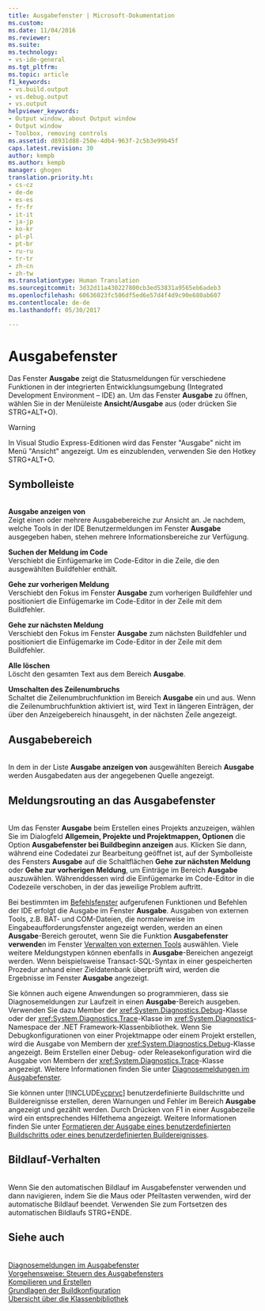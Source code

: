 ```yaml
---
title: Ausgabefenster | Microsoft-Dokumentation
ms.custom: 
ms.date: 11/04/2016
ms.reviewer: 
ms.suite: 
ms.technology:
- vs-ide-general
ms.tgt_pltfrm: 
ms.topic: article
f1_keywords:
- vs.build.output
- vs.debug.output
- vs.output
helpviewer_keywords:
- Output window, about Output window
- Output window
- Toolbox, removing controls
ms.assetid: d8931d88-250e-4db4-963f-2c5b3e99b45f
caps.latest.revision: 30
author: kempb
ms.author: kempb
manager: ghogen
translation.priority.ht:
- cs-cz
- de-de
- es-es
- fr-fr
- it-it
- ja-jp
- ko-kr
- pl-pl
- pt-br
- ru-ru
- tr-tr
- zh-cn
- zh-tw
ms.translationtype: Human Translation
ms.sourcegitcommit: 3d32d11a430227800cb3ed53831a9565eb6adeb3
ms.openlocfilehash: 60636023fc506df5ed6e57d4f4d9c90e680ab607
ms.contentlocale: de-de
ms.lasthandoff: 05/30/2017

---
```

# Ausgabefenster
<a id="output-window" class="xliff"></a>
Das Fenster **Ausgabe** zeigt die Statusmeldungen für verschiedene Funktionen in der integrierten Entwicklungsumgebung (Integrated Development Environment – IDE) an. Um das Fenster **Ausgabe** zu öffnen, wählen Sie in der Menüleiste **Ansicht/Ausgabe** aus (oder drücken Sie STRG+ALT+O).  
  
> [!WARNING]
>  In Visual Studio Express-Editionen wird das Fenster "Ausgabe" nicht im Menü "Ansicht" angezeigt. Um es einzublenden, verwenden Sie den Hotkey STRG+ALT+O.  
  
## Symbolleiste
<a id="toolbar" class="xliff"></a>  
 **Ausgabe anzeigen von**  
 Zeigt einen oder mehrere Ausgabebereiche zur Ansicht an. Je nachdem, welche Tools in der IDE Benutzermeldungen im Fenster **Ausgabe** ausgegeben haben, stehen mehrere Informationsbereiche zur Verfügung.  
  
 **Suchen der Meldung im Code**  
 Verschiebt die Einfügemarke im Code-Editor in die Zeile, die den ausgewählten Buildfehler enthält.  
  
 **Gehe zur vorherigen Meldung**  
 Verschiebt den Fokus im Fenster **Ausgabe** zum vorherigen Buildfehler und positioniert die Einfügemarke im Code-Editor in der Zeile mit dem Buildfehler.  
  
 **Gehe zur nächsten Meldung**  
 Verschiebt den Fokus im Fenster **Ausgabe** zum nächsten Buildfehler und positioniert die Einfügemarke im Code-Editor in der Zeile mit dem Buildfehler.  
  
 **Alle löschen**  
 Löscht den gesamten Text aus dem Bereich **Ausgabe**.  
  
 **Umschalten des Zeilenumbruchs**  
 Schaltet die Zeilenumbruchfunktion im Bereich **Ausgabe** ein und aus. Wenn die Zeilenumbruchfunktion aktiviert ist, wird Text in längeren Einträgen, der über den Anzeigebereich hinausgeht, in der nächsten Zeile angezeigt.  
  
## Ausgabebereich
<a id="output-pane" class="xliff"></a>  
 In dem in der Liste **Ausgabe anzeigen von** ausgewählten Bereich **Ausgabe** werden Ausgabedaten aus der angegebenen Quelle angezeigt.  
  
## Meldungsrouting an das Ausgabefenster
<a id="routing-messages-to-the-output-window" class="xliff"></a>  
 Um das Fenster **Ausgabe** beim Erstellen eines Projekts anzuzeigen, wählen Sie im Dialogfeld **Allgemein, Projekte und Projektmappen, Optionen** die Option **Ausgabefenster bei Buildbeginn anzeigen** aus. Klicken Sie dann, während eine Codedatei zur Bearbeitung geöffnet ist, auf der Symbolleiste des Fensters **Ausgabe** auf die Schaltflächen **Gehe zur nächsten Meldung** oder **Gehe zur vorherigen Meldung**, um Einträge im Bereich **Ausgabe** auszuwählen. Währenddessen wird die Einfügemarke im Code-Editor in die Codezeile verschoben, in der das jeweilige Problem auftritt.  
  
 Bei bestimmten im [Befehlsfenster](../../ide/reference/command-window.md) aufgerufenen Funktionen und Befehlen der IDE erfolgt die Ausgabe im Fenster **Ausgabe**. Ausgaben von externen Tools, z.B. BAT- und COM-Dateien, die normalerweise im Eingabeaufforderungsfenster angezeigt werden, werden an einen **Ausgabe**-Bereich geroutet, wenn Sie die Funktion **Ausgabefenster verwende**n im Fenster [Verwalten von externen Tools](../../ide/managing-external-tools.md) auswählen. Viele weitere Meldungstypen können ebenfalls in **Ausgabe**-Bereichen angezeigt werden. Wenn beispielsweise Transact-SQL-Syntax in einer gespeicherten Prozedur anhand einer Zieldatenbank überprüft wird, werden die Ergebnisse im Fenster **Ausgabe** angezeigt.  
  
 Sie können auch eigene Anwendungen so programmieren, dass sie Diagnosemeldungen zur Laufzeit in einen **Ausgabe**-Bereich ausgeben. Verwenden Sie dazu Member der <xref:System.Diagnostics.Debug>-Klasse oder der <xref:System.Diagnostics.Trace>-Klasse im <xref:System.Diagnostics>-Namespace der .NET Framework-Klassenbibliothek. Wenn Sie Debugkonfigurationen von einer Projektmappe oder einem Projekt erstellen, wird die Ausgabe von Membern der <xref:System.Diagnostics.Debug>-Klasse angezeigt. Beim Erstellen einer Debug- oder Releasekonfiguration wird die Ausgabe von Membern der <xref:System.Diagnostics.Trace>-Klasse angezeigt. Weitere Informationen finden Sie unter [Diagnosemeldungen im Ausgabefenster](../../debugger/diagnostic-messages-in-the-output-window.md).  
  
 Sie können unter [!INCLUDE[vcprvc](../../code-quality/includes/vcprvc_md.md)] benutzerdefinierte Buildschritte und Buildereignisse erstellen, deren Warnungen und Fehler im Bereich **Ausgabe** angezeigt und gezählt werden. Durch Drücken von F1 in einer Ausgabezeile wird ein entsprechendes Hilfethema angezeigt. Weitere Informationen finden Sie unter [Formatieren der Ausgabe eines benutzerdefinierten Buildschritts oder eines benutzerdefinierten Buildereignisses](/cpp/ide/formatting-the-output-of-a-custom-build-step-or-build-event).  
  
## Bildlauf-Verhalten
<a id="scrolling-behavior" class="xliff"></a>  
 Wenn Sie den automatischen Bildlauf im Ausgabefenster verwenden und dann navigieren, indem Sie die Maus oder Pfeiltasten verwenden, wird der automatische Bildlauf beendet. Verwenden Sie zum Fortsetzen des automatischen Bildlaufs STRG+ENDE.  
  
## Siehe auch
<a id="see-also" class="xliff"></a>  
 [Diagnosemeldungen im Ausgabefenster](../../debugger/diagnostic-messages-in-the-output-window.md)   
 [Vorgehensweise: Steuern des Ausgabefensters](http://msdn.microsoft.com/Library/91aebd15-8854-4a7a-9f7d-57376fb4e858)   
 [Kompilieren und Erstellen](../../ide/compiling-and-building-in-visual-studio.md)   
 [Grundlagen der Buildkonfiguration](../../ide/understanding-build-configurations.md)   
 [Übersicht über die Klassenbibliothek](/dotnet/standard/class-library-overview)
